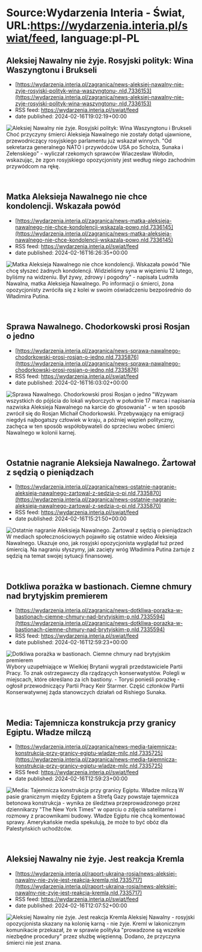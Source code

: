 # Source:Wydarzenia Interia - Świat, URL:https://wydarzenia.interia.pl/swiat/feed, language:pl-PL

## Aleksiej Nawalny nie żyje. Rosyjski polityk: Wina Waszyngtonu i Brukseli
 - [https://wydarzenia.interia.pl/zagranica/news-aleksiej-nawalny-nie-zyje-rosyjski-polityk-wina-waszyngtonu-,nId,7336153](https://wydarzenia.interia.pl/zagranica/news-aleksiej-nawalny-nie-zyje-rosyjski-polityk-wina-waszyngtonu-,nId,7336153)
 - RSS feed: https://wydarzenia.interia.pl/swiat/feed
 - date published: 2024-02-16T19:02:19+00:00

<p><a href="https://wydarzenia.interia.pl/zagranica/news-aleksiej-nawalny-nie-zyje-rosyjski-polityk-wina-waszyngtonu-,nId,7336153"><img align="left" alt="Aleksiej Nawalny nie żyje. Rosyjski polityk: Wina Waszyngtonu i Brukseli" src="https://i.iplsc.com/aleksiej-nawalny-nie-zyje-rosyjski-polityk-wina-waszyngtonu/000H6H3RJQ37RBAG-C321.jpg" /></a>Choć przyczyny śmierci Aleksieja Nawalnego nie zostały dotąd ujawnione, przewodniczący rosyjskiego parlamentu już wskazał winnych. &quot;Od sekretarza generalnego NATO i przywódców USA po Scholza, Sunaka i Zełenskiego&quot; - wyliczał rzekomych sprawców Wiaczesław Wołodin, wskazując, że zgon rosyjskiego opozycjonisty jest według niego zachodnim przywódcom na rękę. </p><br clear="all" />

## Matka Aleksieja Nawalnego nie chce kondolencji. Wskazała powód
 - [https://wydarzenia.interia.pl/zagranica/news-matka-aleksieja-nawalnego-nie-chce-kondolencji-wskazala-powo,nId,7336145](https://wydarzenia.interia.pl/zagranica/news-matka-aleksieja-nawalnego-nie-chce-kondolencji-wskazala-powo,nId,7336145)
 - RSS feed: https://wydarzenia.interia.pl/swiat/feed
 - date published: 2024-02-16T16:26:35+00:00

<p><a href="https://wydarzenia.interia.pl/zagranica/news-matka-aleksieja-nawalnego-nie-chce-kondolencji-wskazala-powo,nId,7336145"><img align="left" alt="Matka Aleksieja Nawalnego nie chce kondolencji. Wskazała powód" src="https://i.iplsc.com/matka-aleksieja-nawalnego-nie-chce-kondolencji-wskazala-powo/000IMFG90E0UBXTA-C321.jpg" /></a>&quot;Nie chcę słyszeć żadnych kondolencji. Widzieliśmy syna w więzieniu 12 lutego, byliśmy na widzeniu. Był żywy, zdrowy i pogodny&quot; - napisała Ludmiła Nawalna, matka Aleksieja Nawalnego. Po informacji o śmierci, żona opozycjonisty zwróciła się z kolei w swoim oświadczeniu bezpośrednio do Władimira Putina. </p><br clear="all" />

## Sprawa Nawalnego. Chodorkowski prosi Rosjan o jedno
 - [https://wydarzenia.interia.pl/zagranica/news-sprawa-nawalnego-chodorkowski-prosi-rosjan-o-jedno,nId,7335876](https://wydarzenia.interia.pl/zagranica/news-sprawa-nawalnego-chodorkowski-prosi-rosjan-o-jedno,nId,7335876)
 - RSS feed: https://wydarzenia.interia.pl/swiat/feed
 - date published: 2024-02-16T16:03:02+00:00

<p><a href="https://wydarzenia.interia.pl/zagranica/news-sprawa-nawalnego-chodorkowski-prosi-rosjan-o-jedno,nId,7335876"><img align="left" alt="Sprawa Nawalnego. Chodorkowski prosi Rosjan o jedno" src="https://i.iplsc.com/sprawa-nawalnego-chodorkowski-prosi-rosjan-o-jedno/000IMEML2VD7TLIS-C321.jpg" /></a>&quot;Wzywam wszystkich do pójścia do lokali wyborczych w południe 17 marca i napisania nazwiska Aleksieja Nawalnego na karcie do głosowania&quot; - w ten sposób zwrócił się do Rosjan Michaił Chodorkowski. Przebywający na emigracji niegdyś najbogatszy człowiek w kraju, a później więzień polityczny, zachęca w ten sposób współobywateli do sprzeciwu wobec śmierci Nawalnego w kolonii karnej.</p><br clear="all" />

## Ostatnie nagranie Aleksieja Nawalnego. Żartował z sędzią o pieniądzach
 - [https://wydarzenia.interia.pl/zagranica/news-ostatnie-nagranie-aleksieja-nawalnego-zartowal-z-sedzia-o-pi,nId,7335870](https://wydarzenia.interia.pl/zagranica/news-ostatnie-nagranie-aleksieja-nawalnego-zartowal-z-sedzia-o-pi,nId,7335870)
 - RSS feed: https://wydarzenia.interia.pl/swiat/feed
 - date published: 2024-02-16T15:21:50+00:00

<p><a href="https://wydarzenia.interia.pl/zagranica/news-ostatnie-nagranie-aleksieja-nawalnego-zartowal-z-sedzia-o-pi,nId,7335870"><img align="left" alt="Ostatnie nagranie Aleksieja Nawalnego. Żartował z sędzią o pieniądzach" src="https://i.iplsc.com/ostatnie-nagranie-aleksieja-nawalnego-zartowal-z-sedzia-o-pi/000IMEF5AL3QG2WD-C321.jpg" /></a>W mediach społecznościowych pojawiło się ostatnie wideo Aleksieja Nawalnego. Ukazuje ono, jak rosyjski opozycjonista wyglądał tuż przed śmiercią. Na nagraniu słyszymy, jak zacięty wróg Władimira Putina żartuje z sędzią na temat swojej sytuacji finansowej. </p><br clear="all" />

## Dotkliwa porażka w bastionach. Ciemne chmury nad brytyjskim premierem
 - [https://wydarzenia.interia.pl/zagranica/news-dotkliwa-porazka-w-bastionach-ciemne-chmury-nad-brytyjskim-p,nId,7335594](https://wydarzenia.interia.pl/zagranica/news-dotkliwa-porazka-w-bastionach-ciemne-chmury-nad-brytyjskim-p,nId,7335594)
 - RSS feed: https://wydarzenia.interia.pl/swiat/feed
 - date published: 2024-02-16T12:59:23+00:00

<p><a href="https://wydarzenia.interia.pl/zagranica/news-dotkliwa-porazka-w-bastionach-ciemne-chmury-nad-brytyjskim-p,nId,7335594"><img align="left" alt="Dotkliwa porażka w bastionach. Ciemne chmury nad brytyjskim premierem" src="https://i.iplsc.com/dotkliwa-porazka-w-bastionach-ciemne-chmury-nad-brytyjskim-p/000ILZ62BUEFYM5W-C321.jpg" /></a>Wybory uzupełniające w Wielkiej Brytanii wygrali przedstawiciele Partii Pracy. To znak ostrzegawczy dla rządzących konserwatystów. Polegli w miejscach, które określano za ich bastiony. - Torysi ponieśli porażkę - ogłosił przewodniczący Partii Pracy Keir Starmer. Część członków Partii Konserwatywnej żąda stanowczych działań od Rishiego Sunaka.</p><br clear="all" />

## Media: Tajemnicza konstrukcja przy granicy Egiptu. Władze milczą
 - [https://wydarzenia.interia.pl/zagranica/news-media-tajemnicza-konstrukcja-przy-granicy-egiptu-wladze-milc,nId,7335725](https://wydarzenia.interia.pl/zagranica/news-media-tajemnicza-konstrukcja-przy-granicy-egiptu-wladze-milc,nId,7335725)
 - RSS feed: https://wydarzenia.interia.pl/swiat/feed
 - date published: 2024-02-16T12:59:23+00:00

<p><a href="https://wydarzenia.interia.pl/zagranica/news-media-tajemnicza-konstrukcja-przy-granicy-egiptu-wladze-milc,nId,7335725"><img align="left" alt="Media: Tajemnicza konstrukcja przy granicy Egiptu. Władze milczą " src="https://i.iplsc.com/media-tajemnicza-konstrukcja-przy-granicy-egiptu-wladze-milc/000IMD46I7DCLWUJ-C321.jpg" /></a>W pasie granicznym między Egiptem a Strefą Gazy powstaje tajemnicza betonowa konstrukcja - wynika ze śledztwa przeprowadzonego przez dziennikarzy &quot;The New York Times&quot; w oparciu o zdjęcia satelitarne i rozmowy z pracownikami budowy. Władze Egiptu nie chcą komentować sprawy. Amerykańskie media spekulują, że może to być obóz dla Palestyńskich uchodźców.</p><br clear="all" />

## Aleksiej Nawalny nie żyje. Jest reakcja Kremla
 - [https://wydarzenia.interia.pl/raport-ukraina-rosja/news-aleksiej-nawalny-nie-zyje-jest-reakcja-kremla,nId,7335717](https://wydarzenia.interia.pl/raport-ukraina-rosja/news-aleksiej-nawalny-nie-zyje-jest-reakcja-kremla,nId,7335717)
 - RSS feed: https://wydarzenia.interia.pl/swiat/feed
 - date published: 2024-02-16T12:07:52+00:00

<p><a href="https://wydarzenia.interia.pl/raport-ukraina-rosja/news-aleksiej-nawalny-nie-zyje-jest-reakcja-kremla,nId,7335717"><img align="left" alt="Aleksiej Nawalny nie żyje. Jest reakcja Kremla" src="https://i.iplsc.com/aleksiej-nawalny-nie-zyje-jest-reakcja-kremla/000IMCZTQ1YT6DF0-C321.jpg" /></a>Aleksiej Nawalny - rosyjski opozycjonista skazany na kolonię karną - nie żyje. Kreml w lakonicznym komunikacie przekazał, że w sprawie polityka &quot;prowadzone są wszelkie niezbędne procedury&quot; przez służbę więzienną. Dodano, że przyczyna śmierci nie jest znana.</p><br clear="all" />

